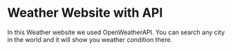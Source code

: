 # Weather Website with API

<p>In this Weather website we used OpenWeatherAPI. You can search any city in the world and it will show you weather condition there.</p>

<img src="img/screenshot.png" alt="">
